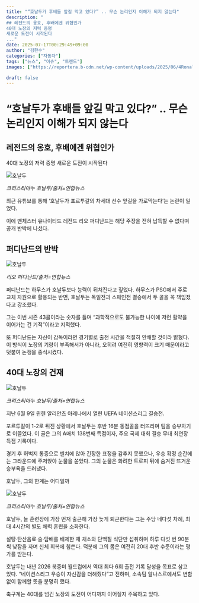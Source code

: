 ```yaml
---
title: "“호날두가 후배들 앞길 막고 있다?” .. 무슨 논리인지 이해가 되지 않는다"
description: "
## 레전드의 옹호, 후배에겐 위협인가
40대 노장의 저력 증명
새로운 도전이 시작된다
..."
date: 2025-07-17T00:29:49+09:00
author: "김한수"
categories: ["자동차"]
tags: ["뉴스", "이슈", "트렌드"]
images: ["https://reportera.b-cdn.net/wp-content/uploads/2025/06/4Ronaldo-is-blocking-in-front-of-the-juniors-1024x576.jpg"]

draft: false
---
```


# “호날두가 후배들 앞길 막고 있다?” .. 무슨 논리인지 이해가 되지 않는다


## 레전드의 옹호, 후배에겐 위협인가
40대 노장의 저력 증명
새로운 도전이 시작된다


![호날두](https://reportera.b-cdn.net/wp-content/uploads/2025/06/4Ronaldo-is-blocking-in-front-of-the-juniors-1024x576.jpg)

*크리스티아누 호날두/출처=연합뉴스*

최근 유튜브를 통해 ‘호날두가 포르투갈의 차세대 선수 앞길을 가로막는다’는 논란이 일었다.

이에 맨체스터 유나이티드 레전드 리오 퍼디난드는 해당 주장을 전혀 납득할 수 없다며 공개 반박에 나섰다.


## 퍼디난드의 반박


![호날두](https://reportera.b-cdn.net/wp-content/uploads/2025/06/1Ronaldo-is-blocking-in-front-of-the-juniors-1024x576.jpg)

*리오 퍼디난드/출처=연합뉴스*

퍼디난드는 하무스가 호날두보다 능력이 뒤처진다고 짚었다. 하무스가 PSG에서 주로 교체 자원으로 활용되는 반면, 호날두는 독일전과 스페인전 결승에서 두 골을 꼭 책임졌다고 강조했다.

그는 이번 시즌 43골이라는 숫자를 들며 “과학적으로도 불가능한 나이에 저런 활약을 이어가는 건 기적”이라고 지적했다.

또 퍼디난드는 자신이 감독이라면 경기별로 출전 시간을 적절히 안배할 것이라 밝혔다. 이 방식이 노장의 기량이 부족해서가 아니라, 오히려 여전히 영향력이 크기 때문이라고 덧붙여 논쟁을 종식시켰다.


## 40대 노장의 건재


![호날두](https://reportera.b-cdn.net/wp-content/uploads/2025/06/2Ronaldo-is-blocking-in-front-of-the-juniors-1024x576.jpg)

*크리스티아누 호날두/출처=연합뉴스*

지난 6월 9일 뮌헨 알리안츠 아레나에서 열린 UEFA 네이션스리그 결승전.

포르투갈이 1-2로 뒤진 상황에서 호날두는 후반 16분 동점골을 터뜨리며 팀을 승부차기로 이끌었다. 이 골은 그의 A매치 138번째 득점이자, 주요 국제 대회 결승 무대 최연장 득점 기록이다.

경기 후 허벅지 통증으로 벤치에 앉아 긴장한 표정을 감추지 못했으나, 우승 확정 순간에는 그라운드에 주저앉아 눈물을 쏟았다. 그의 눈물은 화려한 트로피 뒤에 숨겨진 뜨거운 승부욕을 드러냈다.

호날두, 그의 한계는 어디일까

![호날두](https://reportera.b-cdn.net/wp-content/uploads/2025/06/3Ronaldo-is-blocking-in-front-of-the-juniors-1024x576.jpg)

*크리스티아누 호날두/출처=연합뉴스*

호날두, 늘 훈련장에 가장 먼저 출근해 가장 늦게 퇴근한다는 그는 주당 네다섯 차례, 최대 4시간의 별도 체력 훈련을 소화한다.

설탕·탄산음료·술·담배를 배제한 채 채소와 단백질 식단만 섭취하며 하루 다섯 번 90분씩 낮잠을 자며 신체 회복에 힘쓴다. 덕분에 그의 몸은 여전히 20대 후반 수준이라는 평가를 받는다.

호날두는 내년 2026 북중미 월드컵에서 역대 최다 6회 출전 기록 달성을 목표로 삼고 있다. “네이션스리그 우승이 자신감을 더해줬다”고 전하며, 소속팀 알나스르에서도 변함없이 함께할 뜻을 분명히 했다.

축구계는 40대를 넘긴 노장의 도전이 어디까지 이어질지 주목하고 있다.
